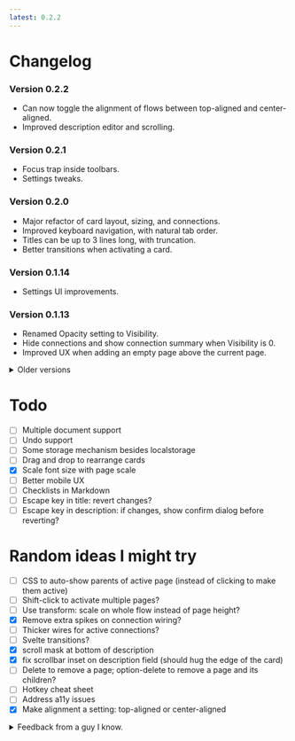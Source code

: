 ```yaml
---
latest: 0.2.2
---
```


<script>
	import './changelog.less';
</script>

# Changelog

### Version 0.2.2

- Can now toggle the alignment of flows between top-aligned and center-aligned.
- Improved description editor and scrolling.

### Version 0.2.1

- Focus trap inside toolbars.
- Settings tweaks.

### Version 0.2.0

- Major refactor of card layout, sizing, and connections.
- Improved keyboard navigation, with natural tab order.
- Titles can be up to 3 lines long, with truncation.
- Better transitions when activating a card.

### Version 0.1.14

- Settings UI improvements.

### Version 0.1.13

- Renamed Opacity setting to Visibility.
- Hide connections and show connection summary when Visibility is 0.
- Improved UX when adding an empty page above the current page.

<details>
	<summary>Older versions</summary>

### Version 0.1.12

- Align cards to top, with better wire connections.
- Hide deep children when opacity is 0.
- Improved keyboard navigation and focus handling.
- Fixed some data issues.
- Improved tutorial flow.

### Version 0.1.11

- Added shift+left/right to move cards left and right in the flow.
- Added option+right to move a card down with a new empty parent.
- Added option+left to move a card left, replacing its parent, if empty.
- Added new root page to support multiple flows in the same document.
- Bug fixes for orphaned pages.

### Version 0.1.10

- Added shift+up/down arrow keys to reorder cards.

### Version 0.1.9

- Improved hotkeys for activating cards and editing descriptions
- Added tutorial flow as default document

### Version 0.1.8

- Save settings in localstorage
- Moved global styles to components

### Version 0.1.7

- Added aspect ratio toggle
- Better focus outlines on title and description

### Version 0.1.6

- Got markdown working in description editor
- Layout improvements

### Version 0.1.5

- Prevent keystrokes in description from bubbling up to page card
- Keep page outlines when focus is within page
- Fixed reset button so it doesn't require a reload
- Rearranged tools

### Version 0.1.4

- Add slider for active page scale
- Better transitions when activating a page

### Version 0.1.3

- Add slider for child page opacity

### Version 0.1.2

- Activate new page after creation
- Better focus outlines
- Removed some extraneous connection wiring

### Version 0.1.1

- Better transitions when activating a page
- Added 'Add sibling' placeholder below active page

### Version 0.1.0

- Keep siblings visible when activating a page
- Cleaned up store helpers

</details>

# Todo

- [ ] Multiple document support
- [ ] Undo support
- [ ] Some storage mechanism besides localstorage
- [ ] Drag and drop to rearrange cards
- [x] Scale font size with page scale
- [ ] Better mobile UX
- [ ] Checklists in Markdown
- [ ] Escape key in title: revert changes?
- [ ] Escape key in description: if changes, show confirm dialog before reverting?

# Random ideas I might try

- [ ] CSS to auto-show parents of active page (instead of clicking to make them active)
- [ ] Shift-click to activate multiple pages?
- [ ] Use transform: scale on whole flow instead of page height?
- [x] Remove extra spikes on connection wiring?
- [ ] Thicker wires for active connections?
- [ ] Svelte transitions?
- [x] scroll mask at bottom of description
- [x] fix scrollbar inset on description field (should hug the edge of the card)
- [ ] Delete to remove a page; option-delete to remove a page and its children?
- [ ] Hotkey cheat sheet
- [ ] Address a11y issues
- [x] Make alignment a setting: top-aligned or center-aligned

<details>
	<summary>Feedback from a guy I know.</summary>

- [x] Triangular bullets communicate possible accordion element. I had to click to make sure.
- [x] Firefox bug: Child cards show as some attached to the parent card, while others float detached. (:has bug)
- [ ] When I saw "When you're ready, delete this card and create a new flow below." I thought "I'm ready to start, but I don't know how to delete yet!" Only after I started carding through did I realize that that instruction was intended to be followed after all the others.
- [ ] Often when editing I want to undo so I hit Esc rather than Enter. I'm used to that behavior. But Esc and Enter both save.
- [ ] Related: It is pretty neat that Cmd-Z does undo even after you've left the text field and returned to it!
- [ ] But it is sad I can't undo a card/branch deletion.
- [ ] I would expect to be able to Tab an unexpanded card, but that has no effect
- [x] "Are you sure you want to remove this page and all of its connections?" shouldn't that be "card"?
- [ ] Backspace works, but not Delete (Firefox?)
- [x] Overall I think the keyboard shortcuts are pretty intuitive.

</details>
